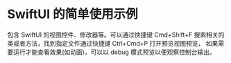 # SwiftUI 的简单使用示例

包含 SwiftUI 的视图控件、修改器等。可以通过快捷键 Cmd+Shift+F 搜索相关的类或者方法，找到指定文件通过快捷键 Ctrl+Cmd+P 打开预览视图预览，
如果需要运行才能查看效果(如动画)，可以以 debug 模式预览以便观察控制台输出。

